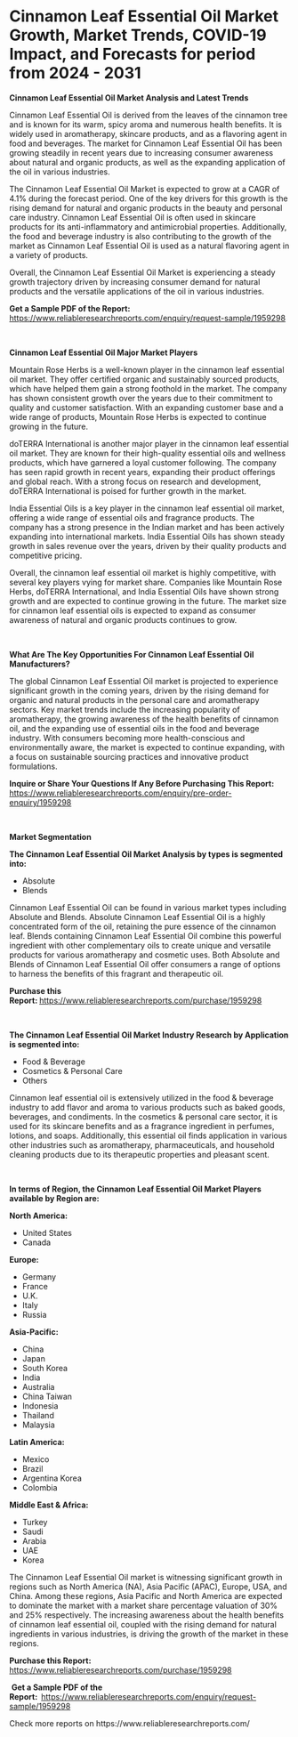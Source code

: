 <p><h1>Cinnamon Leaf Essential Oil Market Growth, Market Trends, COVID-19 Impact, and Forecasts for period from 2024 - 2031</h1></p><p><strong>Cinnamon Leaf Essential Oil Market Analysis and Latest Trends</strong></p>
<p><p>Cinnamon Leaf Essential Oil is derived from the leaves of the cinnamon tree and is known for its warm, spicy aroma and numerous health benefits. It is widely used in aromatherapy, skincare products, and as a flavoring agent in food and beverages. The market for Cinnamon Leaf Essential Oil has been growing steadily in recent years due to increasing consumer awareness about natural and organic products, as well as the expanding application of the oil in various industries.</p><p>The Cinnamon Leaf Essential Oil Market is expected to grow at a CAGR of 4.1% during the forecast period. One of the key drivers for this growth is the rising demand for natural and organic products in the beauty and personal care industry. Cinnamon Leaf Essential Oil is often used in skincare products for its anti-inflammatory and antimicrobial properties. Additionally, the food and beverage industry is also contributing to the growth of the market as Cinnamon Leaf Essential Oil is used as a natural flavoring agent in a variety of products.</p><p>Overall, the Cinnamon Leaf Essential Oil Market is experiencing a steady growth trajectory driven by increasing consumer demand for natural products and the versatile applications of the oil in various industries.</p></p>
<p><strong>Get a Sample PDF of the Report:&nbsp;</strong> <a href="https://www.reliableresearchreports.com/enquiry/request-sample/1959298">https://www.reliableresearchreports.com/enquiry/request-sample/1959298</a></p>
<p>&nbsp;</p>
<p><strong>Cinnamon Leaf Essential Oil Major Market Players</strong></p>
<p><p>Mountain Rose Herbs is a well-known player in the cinnamon leaf essential oil market. They offer certified organic and sustainably sourced products, which have helped them gain a strong foothold in the market. The company has shown consistent growth over the years due to their commitment to quality and customer satisfaction. With an expanding customer base and a wide range of products, Mountain Rose Herbs is expected to continue growing in the future.</p><p>doTERRA International is another major player in the cinnamon leaf essential oil market. They are known for their high-quality essential oils and wellness products, which have garnered a loyal customer following. The company has seen rapid growth in recent years, expanding their product offerings and global reach. With a strong focus on research and development, doTERRA International is poised for further growth in the market.</p><p>India Essential Oils is a key player in the cinnamon leaf essential oil market, offering a wide range of essential oils and fragrance products. The company has a strong presence in the Indian market and has been actively expanding into international markets. India Essential Oils has shown steady growth in sales revenue over the years, driven by their quality products and competitive pricing.</p><p>Overall, the cinnamon leaf essential oil market is highly competitive, with several key players vying for market share. Companies like Mountain Rose Herbs, doTERRA International, and India Essential Oils have shown strong growth and are expected to continue growing in the future. The market size for cinnamon leaf essential oils is expected to expand as consumer awareness of natural and organic products continues to grow.</p></p>
<p>&nbsp;</p>
<p><strong>What Are The Key Opportunities For Cinnamon Leaf Essential Oil Manufacturers?</strong></p>
<p><p>The global Cinnamon Leaf Essential Oil market is projected to experience significant growth in the coming years, driven by the rising demand for organic and natural products in the personal care and aromatherapy sectors. Key market trends include the increasing popularity of aromatherapy, the growing awareness of the health benefits of cinnamon oil, and the expanding use of essential oils in the food and beverage industry. With consumers becoming more health-conscious and environmentally aware, the market is expected to continue expanding, with a focus on sustainable sourcing practices and innovative product formulations.</p></p>
<p><strong>Inquire or Share Your Questions If Any Before Purchasing This Report:</strong> <a href="https://www.reliableresearchreports.com/enquiry/pre-order-enquiry/1959298">https://www.reliableresearchreports.com/enquiry/pre-order-enquiry/1959298</a></p>
<p>&nbsp;</p>
<p><strong>Market Segmentation</strong></p>
<p><strong>The Cinnamon Leaf Essential Oil Market Analysis by types is segmented into:</strong></p>
<p><ul><li>Absolute</li><li>Blends</li></ul></p>
<p><p>Cinnamon Leaf Essential Oil can be found in various market types including Absolute and Blends. Absolute Cinnamon Leaf Essential Oil is a highly concentrated form of the oil, retaining the pure essence of the cinnamon leaf. Blends containing Cinnamon Leaf Essential Oil combine this powerful ingredient with other complementary oils to create unique and versatile products for various aromatherapy and cosmetic uses. Both Absolute and Blends of Cinnamon Leaf Essential Oil offer consumers a range of options to harness the benefits of this fragrant and therapeutic oil.</p></p>
<p><strong>Purchase this Report:&nbsp;</strong><a href="https://www.reliableresearchreports.com/purchase/1959298">https://www.reliableresearchreports.com/purchase/1959298</a></p>
<p>&nbsp;</p>
<p><strong>The Cinnamon Leaf Essential Oil Market Industry Research by Application is segmented into:</strong></p>
<p><ul><li>Food & Beverage</li><li>Cosmetics & Personal Care</li><li>Others</li></ul></p>
<p><p>Cinnamon leaf essential oil is extensively utilized in the food & beverage industry to add flavor and aroma to various products such as baked goods, beverages, and condiments. In the cosmetics & personal care sector, it is used for its skincare benefits and as a fragrance ingredient in perfumes, lotions, and soaps. Additionally, this essential oil finds application in various other industries such as aromatherapy, pharmaceuticals, and household cleaning products due to its therapeutic properties and pleasant scent.</p></p>
<p>&nbsp;</p>
<p><strong>In terms of Region, the Cinnamon Leaf Essential Oil Market Players available by Region are:</strong></p>
<p>
    <p> <strong> North America: </strong>
        <ul>
            <li>United States</li>
            <li>Canada</li>
        </ul>
        </p> 
    <p> <strong> Europe: </strong>
        <ul>
            <li>Germany</li>
            <li>France</li>
            <li>U.K.</li>
            <li>Italy</li>
            <li>Russia</li>
        </ul>
        </p> 
    <p> <strong> Asia-Pacific: </strong>
        <ul>
            <li>China</li>
            <li>Japan</li>
            <li>South Korea</li>
            <li>India</li>
            <li>Australia</li>
            <li>China Taiwan</li>
            <li>Indonesia</li>
            <li>Thailand</li>
            <li>Malaysia</li>
        </ul>
        </p> 
    <p> <strong> Latin America: </strong>
        <ul>
            <li>Mexico</li>
            <li>Brazil</li>
            <li>Argentina Korea</li>
            <li>Colombia</li>
        </ul>
        </p> 
    <p> <strong> Middle East & Africa: </strong>
        <ul>
            <li>Turkey</li>
            <li>Saudi</li>
            <li>Arabia</li>
            <li>UAE</li>
            <li>Korea</li>
        </ul>
    </p>
    </p>
<p><p>The Cinnamon Leaf Essential Oil market is witnessing significant growth in regions such as North America (NA), Asia Pacific (APAC), Europe, USA, and China. Among these regions, Asia Pacific and North America are expected to dominate the market with a market share percentage valuation of 30% and 25% respectively. The increasing awareness about the health benefits of cinnamon leaf essential oil, coupled with the rising demand for natural ingredients in various industries, is driving the growth of the market in these regions.</p></p>
<p><strong>Purchase this Report: </strong><a href="https://www.reliableresearchreports.com/purchase/1959298">https://www.reliableresearchreports.com/purchase/1959298</a></p>
<p>&nbsp;<strong>Get a Sample PDF of the Report:&nbsp;&nbsp;</strong><a href="https://www.reliableresearchreports.com/enquiry/request-sample/1959298">https://www.reliableresearchreports.com/enquiry/request-sample/1959298</a></p>
<p><strong></strong></p>
<p>Check more reports on https://www.reliableresearchreports.com/</p>